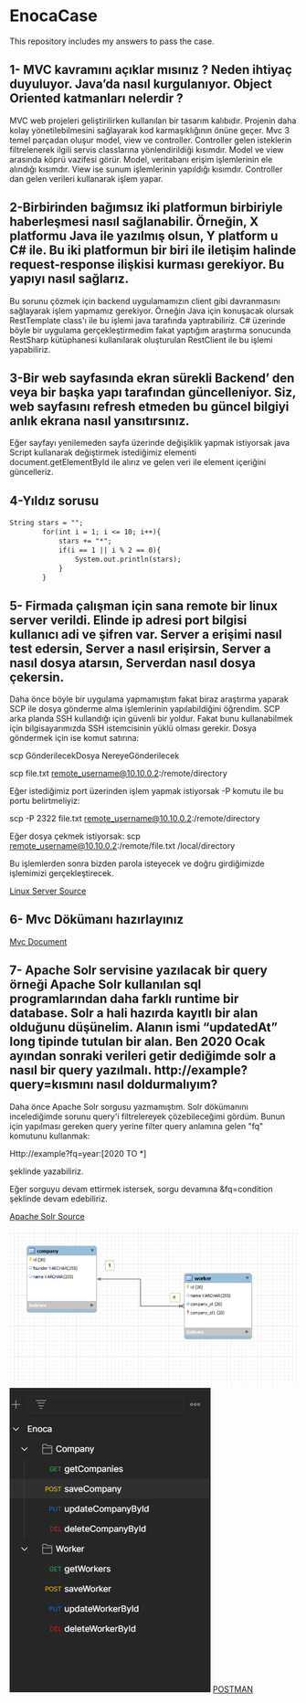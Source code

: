 # EnocaCase

This repository includes my answers to pass the case.

## 1- MVC kavramını açıklar mısınız ? Neden ihtiyaç duyuluyor. Java’da nasıl kurgulanıyor. Object Oriented katmanları nelerdir ?

MVC web projeleri geliştirilirken kullanılan bir tasarım kalıbıdır. Projenin daha kolay yönetilebilmesini sağlayarak kod karmaşıklığının önüne geçer.
Mvc 3 temel parçadan oluşur model, view ve controller. Controller gelen isteklerin filtrelenerek ilgili servis classlarına yönlendirildiği kısımdır. Model ve view arasında köprü vazifesi görür. Model, veritabanı erişim işlemlerinin ele alındığı kısımdır. View ise sunum işlemlerinin yapıldığı kısımdır. Controller dan gelen verileri kullanarak işlem yapar.

## 2-Birbirinden bağımsız iki platformun birbiriyle haberleşmesi nasıl sağlanabilir. Örneğin, X platformu Java ile yazılmış olsun, Y platform u C# ile. Bu iki platformun bir biri ile iletişim halinde request-response ilişkisi kurması gerekiyor. Bu yapıyı nasıl sağlarız.

Bu sorunu çözmek için backend uygulamamızın client gibi davranmasını sağlayarak işlem yapmamız gerekiyor. Örneğin Java için konuşacak olursak RestTemplate class'ı ile bu işlemi java tarafında yaptırabiliriz.
C# üzerinde böyle bir uygulama gerçekleştirmedim fakat yaptığım araştırma sonucunda RestSharp kütüphanesi kullanılarak oluşturulan RestClient ile bu işlemi yapabiliriz.

## 3-Bir web sayfasında ekran sürekli Backend’ den veya bir başka yapı tarafından güncelleniyor. Siz, web sayfasını refresh etmeden bu güncel bilgiyi anlık ekrana nasıl yansıtırsınız.

Eğer sayfayı yenilemeden sayfa üzerinde değişiklik yapmak istiyorsak java Script kullanarak değiştirmek istediğimiz elementi document.getElementById ile alırız ve gelen veri ile element içeriğini güncelleriz.

## 4-Yıldız sorusu

    String stars = "";
            for(int i = 1; i <= 10; i++){
                stars += "*";
                if(i == 1 || i % 2 == 0){
                    System.out.println(stars);
                }
            }

## 5- Firmada çalışman için sana remote bir linux server verildi. Elinde ip adresi port bilgisi kullanıcı adi ve şifren var. Server a erişimi nasıl test edersin, Server a nasıl erişirsin, Server a nasıl dosya atarsın, Serverdan nasıl dosya çekersin.

Daha önce böyle bir uygulama yapmamıştım fakat biraz araştırma yaparak SCP ile dosya gönderme alma işlemlerinin yapılabildiğini öğrendim. SCP arka planda SSH kullandığı için güvenli bir yoldur. Fakat bunu kullanabilmek için bilgisayarımızda SSH istemcisinin yüklü olması gerekir.
Dosya göndermek için ise komut satırına:

scp GönderilecekDosya NereyeGönderilecek

scp file.txt remote_username@10.10.0.2:/remote/directory

Eğer istediğimiz port üzerinden işlem yapmak istiyorsak -P komutu ile bu portu belirtmeliyiz:

scp -P 2322 file.txt remote_username@10.10.0.2:/remote/directory

Eğer dosya çekmek istiyorsak:
scp remote_username@10.10.0.2:/remote/file.txt /local/directory

Bu işlemlerden sonra bizden parola isteyecek ve doğru girdiğimizde işlemimizi gerçekleştirecek.

[Linux Server Source](https://linuxize.com/post/how-to-use-scp-command-to-securely-transfer-files/)

## 6- Mvc Dökümanı hazırlayınız

[Mvc Document](./MvcDocument/README.md)

## 7- Apache Solr servisine yazılacak bir query örneği Apache Solr kullanılan sql programlarından daha farklı runtime bir database. Solr a hali hazırda kayıtlı bir alan olduğunu düşünelim. Alanın ismi “updatedAt” long tipinde tutulan bir alan. Ben 2020 Ocak ayından sonraki verileri getir dediğimde solr a nasıl bir query yazılmalı. http://example?query=kısmını nasıl doldurmalıyım?

Daha önce Apache Solr sorgusu yazmamıştım. Solr dökümanını incelediğimde sorunu query'i filtrelereyek çözebileceğimi gördüm.
Bunun için yapılması gereken query yerine filter query anlamına gelen "fq" komutunu kullanmak:

Http://example?fq=year:[2020 TO *]

şeklinde yazabiliriz.

Eğer sorguyu devam ettirmek istersek, sorgu devamına &fq=condition şeklinde devam edebiliriz.

[Apache Solr Source](https://solr.apache.org/guide/6_6/common-query-parameters.html)


![err](./ScreenShot/err.PNG)
![postman](./ScreenShot/enocaPostman.PNG)
[POSTMAN](./Enoca.postman_collection.json)